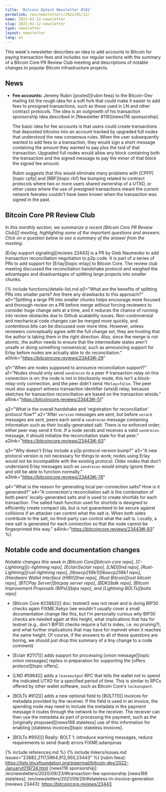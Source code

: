 ```yaml
---
title: 'Bitcoin Optech Newsletter #182'
permalink: /en/newsletters/2022/01/12/
name: 2022-01-12-newsletter
slug: 2022-01-12-newsletter
type: newsletter
layout: newsletter
lang: en
---
```

This week's newsletter describes an idea to add accounts to Bitcoin for
paying transaction fees and includes our regular sections with the
summary of a Bitcoin Core PR Review Club meeting and descriptions of notable changes to
popular Bitcoin infrastructure projects.

## News

- **Fee accounts:** Jeremy Rubin [posted][rubin feea] to the Bitcoin-Dev
  mailing list the rough idea for a soft fork that could make it easier
  to add fees to presigned transactions, such as those used in LN and
  other contract protocols.  The idea is an outgrowth of his transaction
  sponsorship idea described in [Newsletter #116][news116 sponsorship].

    The basic idea for fee accounts is that users could create
    transactions that deposited bitcoins into an account tracked by
    upgraded full nodes that understood the new consensus rules.  When
    the user subsequently wanted to add fees to a transaction, they
    would sign a short message containing the amount they wanted to pay
    plus the txid of that transaction.  Upgraded full nodes would allow
    any block containing both the transaction and the signed message to
    pay the miner of that block the signed fee amount.

    Rubin suggests that this would eliminate many problems with
    [CPFP][topic cpfp] and [RBF][topic rbf] fee bumping related to
    contract protocols where two or more users shared ownership of a
    UTXO, or other cases where the use of presigned transactions meant
    the current network feerates couldn't have been known when the
    transaction was signed in the past.

## Bitcoin Core PR Review Club

*In this monthly section, we summarize a recent [Bitcoin Core PR Review Club][]
meeting, highlighting some of the important questions and answers.  Click on a
question below to see a summary of the answer from the meeting.*

[Erlay support signaling][reviews 23443] is a PR by Gleb Naumenko to add
transaction reconciliation negotiation to p2p code. It is part of a series of
PRs to add support for [Erlay][topic erlay] to Bitcoin Core. The review club
meeting discussed the reconciliation handshake protocol and weighed the
advantages and disadvantages of splitting large projects into smaller chunks.

{% include functions/details-list.md
  q0="What are the benefits of splitting PRs into smaller parts? Are there any
drawbacks to this approach?"
  a0="Splitting a large PR into smaller chunks helps encourage more focused and
thorough review on a PR before merge without forcing reviewers to consider huge
change sets at a time, and it reduces the chance of running into review
obstacles due to Github scalability issues. Non-controversial and mechanical
code changes can be merged more quickly, and contentious bits can be discussed
over more time. However, unless reviewers conceptually agree with the full
change set, they are trusting that the author is taking them in the right
direction. Also, since the merge is not atomic, the author needs to ensure that
the intermediate states aren't unsafe or doing something nonsensical, such as
announcing support for Erlay before nodes are actually able to do reconciliation."
  a0link="https://bitcoincore.reviews/23443#l-29"

  q1="When are nodes supposed to announce reconciliation support?"
  a1="Nodes should only send `sendrecon` to a peer if transaction relay on this
connection is on: the node is not in blocksonly mode, this isn't a
block-relay-only connection, and the peer didn't send `fRelay=false`. The peer
must also support witness transaction identifier (wtxid) relay, because sketches
for transaction reconciliation are based on the transaction wtxids."
  a1link="https://bitcoincore.reviews/23443#l-51"

  q2="What is the overall handshake and 'registration for reconciliation'
protocol flow?"
  a2="After `version` messages are sent, but before `verack` messages are sent,
peers each send a `sendrecon` message containing information such as their
locally-generated salt. There is no enforced order; either peer may send it
first. If a node sends and receives a valid `sendrecon` message, it should
initialize the reconciliation state for that peer."
  a2link="https://bitcoincore.reviews/23443#l-63"

  q3="Why doesn't Erlay include a p2p protocol version bump?"
  a3="A new protocol version is not necessary for things to work; nodes using
Erlay would not be incompatible with the existing protocol. Older nodes that
don't understand Erlay messages such as `sendrecon` would simply ignore them
and still be able to function normally."
  a3link="https://bitcoincore.reviews/23443#l-78"

  q4="What is the reason for generating local per-connection salts? How is it
generated?"
  a4="A connection's reconciliation salt is the combination of both peers'
locally-generated salts and is used to create shortids for each transaction. The
salted hash function used for shortids is designed to efficiently create compact
ids, but is not guaranteed to be secure against collisions if an attacker can
control what the salt is. When both sides contribute to the salt, no third-party
can control what the salt is. Locally, a new salt is generated for each
connection so that the node cannot be fingerprinted this way."
  a4link="https://bitcoincore.reviews/23443#l-93"
%}

## Notable code and documentation changes

*Notable changes this week in [Bitcoin Core][bitcoin core repo],
[C-Lightning][c-lightning repo], [Eclair][eclair repo], [LND][lnd repo],
[Rust-Lightning][rust-lightning repo], [libsecp256k1][libsecp256k1
repo], [Hardware Wallet Interface (HWI)][hwi repo],
[Rust Bitcoin][rust bitcoin repo], [BTCPay Server][btcpay server repo],
[BDK][bdk repo], [Bitcoin Improvement Proposals (BIPs)][bips repo], and
[Lightning BOLTs][bolts repo].*

- [Bitcoin Core #23882][] doc: testnet3 was not reset and is doing BIP30 checks again FIXME:Xekyo (we wouldn't usually cover a small documentation change like this, but I'm personally curious *why* BIP30 checks are needed again at this height, what implications that has for testnet (e.g., don't BIP30 checks require a full tx index, i.e. no pruning?), and what further implications that may have for mainnet when it reaches the same height.  Of course, if the answers to all of these questions are boring, we should just drop this summary of a tiny change to a code comment)

- [Eclair #2117][] adds support for processing [onion message][topic onion
  messages] replies in preparation for supporting the [offers protocol][topic
  offers].

- [LND #5964][] adds a `leaseoutput` RPC that tells the wallet not to
  spend the indicated UTXO for a specified period of time.  This is
  similar to RPCs offered by other wallet software, such as Bitcoin
  Core's `lockunspent`.

- [BOLTs #912][] adds a new optional field to [BOLT11][] invoices for
  metadata provided by the receiver.  If the field is used in an
  invoice, the spending node may need to include the metadata in the
  payment message it routes through the network to the receiver.  The
  receiver can then use the metadata as part of processing the payment,
  such as the [originally proposed][news168 stateless] use of this
  information for enabling [stateless invoices][topic stateless
  invoices].

- [BOLTs #950][] Really: BOLT 1: introduce warning messages, reduce requirements to send (hard) errors FIXME:adamjonas

{% include references.md %}
{% include linkers/issues.md issues="23882,2117,5964,912,950,23443" %}
[rubin feea]: https://lists.linuxfoundation.org/pipermail/bitcoin-dev/2022-January/019724.html
[news116 sponsorship]: /en/newsletters/2020/09/23/#transaction-fee-sponsorship
[news168 stateless]: /en/newsletters/2021/09/29/#stateless-ln-invoice-generation
[reviews 23443]: https://bitcoincore.reviews/23443

